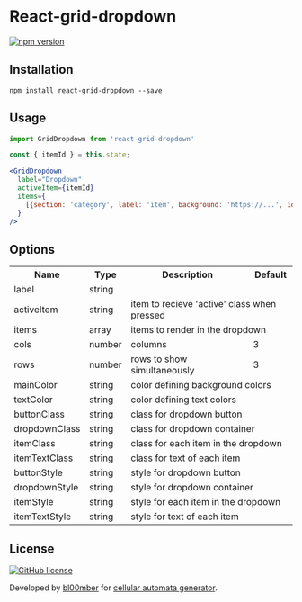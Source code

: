 # React-grid-dropdown

[![npm version](https://img.shields.io/npm/v/react-grid-dropdown.svg?style=flat)](https://www.npmjs.com/package/react-grid-dropdown)

## Installation
```shell-script
npm install react-grid-dropdown --save
```

## Usage
```jsx
import GridDropdown from 'react-grid-dropdown'

const { itemId } = this.state;

<GridDropdown
  label="Dropdown"
  activeItem={itemId}
  items={
    [{section: 'category', label: 'item', background: 'https://...', id: 'itemId', onClick: () => this.setState({ item: 'itemId' })}]
  }
/>
```

## Options
<table>
  <tr>
    <th> Name </th>
    <th> Type </th>
    <th> Description </th>
    <th> Default </th>
  </tr>

  <tr>
    <td> label </td>
    <td colspan="3"> string </td>
  </tr>
  <tr>
    <td> activeItem </td>
    <td> string </td>
    <td colspan="2"> item to recieve 'active' class when pressed </td>
  </tr>
  <tr>
    <td> items </td>
    <td> array </td>
    <td colspan="2"> items to render in the dropdown </td>
  </tr>
  <tr>
    <td> cols </td>
    <td> number </td>
    <td> columns </td>
    <td> 3 </td>
  </tr>
  <tr>
    <td> rows </td>
    <td> number </td>
    <td> rows to show simultaneously </td>
    <td> 3 </td>
  </tr>

  <tr>
    <td> mainColor </td>
    <td> string </td>
    <td colspan="2"> color defining background colors </td>
  </tr>
  <tr>
    <td> textColor </td>
    <td> string </td>
    <td colspan="2"> color defining text colors </td>
  </tr>

  <tr>
    <td> buttonClass </td>
    <td> string </td>
    <td colspan="2"> class for dropdown button </td>
  </tr>
  <tr>
    <td> dropdownClass </td>
    <td> string </td>
    <td colspan="2"> class for dropdown container </td>
  </tr>
  <tr>
    <td> itemClass </td>
    <td> string </td>
    <td colspan="2"> class for each item in the dropdown </td>
  </tr>
  <tr>
    <td> itemTextClass </td>
    <td> string </td>
    <td colspan="2"> class for text of each item </td>
  </tr>

  <tr>
    <td> buttonStyle </td>
    <td> string </td>
    <td colspan="2"> style for dropdown button </td>
  </tr>
  <tr>
    <td> dropdownStyle </td>
    <td> string </td>
    <td colspan="2"> style for dropdown container </td>
  </tr>
  <tr>
    <td> itemStyle </td>
    <td> string </td>
    <td colspan="2"> style for each item in the dropdown </td>
  </tr>
  <tr>
    <td> itemTextStyle </td>
    <td> string </td>
    <td colspan="2"> style for text of each item </td>
  </tr>
</table>

## License
[![GitHub license](https://img.shields.io/badge/license-MIT-blue.svg)](https://github.com/bl00mber/react-grid-dropdown/blob/master/LICENSE)

Developed by [bl00mber](https://github.com/bl00mber) for [cellular automata generator](https://github.com/bl00mber/cellular-automata).
